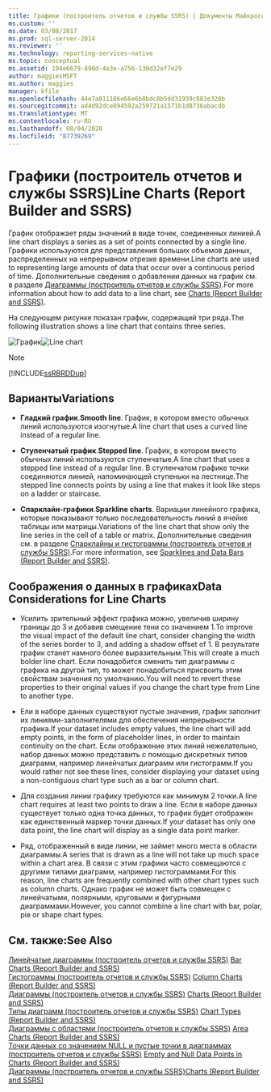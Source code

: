 ```yaml
---
title: Графики (построитель отчетов и службы SSRS) | Документы Майкрософт
ms.custom: ''
ms.date: 03/08/2017
ms.prod: sql-server-2014
ms.reviewer: ''
ms.technology: reporting-services-native
ms.topic: conceptual
ms.assetid: 194e6679-890d-4a3e-a756-130d32ef7e29
author: maggiesMSFT
ms.author: maggies
manager: kfile
ms.openlocfilehash: 44e7a011186e66e6b8bdc8b5dd31939c883e320b
ms.sourcegitcommit: ad4d92dce894592a259721a1571b1d8736abacdb
ms.translationtype: MT
ms.contentlocale: ru-RU
ms.lasthandoff: 08/04/2020
ms.locfileid: "87739269"
---
```

# <a name="line-charts-report-builder-and-ssrs"></a><span data-ttu-id="d6e88-102">Графики (построитель отчетов и службы SSRS)</span><span class="sxs-lookup"><span data-stu-id="d6e88-102">Line Charts (Report Builder and SSRS)</span></span>
  <span data-ttu-id="d6e88-103">График отображает ряды значений в виде точек, соединенных линией.</span><span class="sxs-lookup"><span data-stu-id="d6e88-103">A line chart displays a series as a set of points connected by a single line.</span></span> <span data-ttu-id="d6e88-104">Графики используются для представления больших объемов данных, распределенных на непрерывном отрезке времени.</span><span class="sxs-lookup"><span data-stu-id="d6e88-104">Line charts are used to representing large amounts of data that occur over a continuous period of time.</span></span> <span data-ttu-id="d6e88-105">Дополнительные сведения о добавлении данных на график см. в разделе [Диаграммы (построитель отчетов и службы SSRS)](charts-report-builder-and-ssrs.md).</span><span class="sxs-lookup"><span data-stu-id="d6e88-105">For more information about how to add data to a line chart, see [Charts &#40;Report Builder and SSRS&#41;](charts-report-builder-and-ssrs.md).</span></span>  
  
 <span data-ttu-id="d6e88-106">На следующем рисунке показан график, содержащий три ряда.</span><span class="sxs-lookup"><span data-stu-id="d6e88-106">The following illustration shows a line chart that contains three series.</span></span>  
  
 <span data-ttu-id="d6e88-107">![График](../media/rs-linechart.gif "График")</span><span class="sxs-lookup"><span data-stu-id="d6e88-107">![Line chart](../media/rs-linechart.gif "Line chart")</span></span>  
  
> [!NOTE]  
>  [!INCLUDE[ssRBRDDup](../../includes/ssrbrddup-md.md)]  
  
## <a name="variations"></a><span data-ttu-id="d6e88-108">Варианты</span><span class="sxs-lookup"><span data-stu-id="d6e88-108">Variations</span></span>  
  
-   <span data-ttu-id="d6e88-109">**Гладкий график**.</span><span class="sxs-lookup"><span data-stu-id="d6e88-109">**Smooth line**.</span></span> <span data-ttu-id="d6e88-110">График, в котором вместо обычных линий используются изогнутые.</span><span class="sxs-lookup"><span data-stu-id="d6e88-110">A line chart that uses a curved line instead of a regular line.</span></span>  
  
-   <span data-ttu-id="d6e88-111">**Ступенчатый график**.</span><span class="sxs-lookup"><span data-stu-id="d6e88-111">**Stepped line**.</span></span> <span data-ttu-id="d6e88-112">График, в котором вместо обычных линий используются ступенчатые.</span><span class="sxs-lookup"><span data-stu-id="d6e88-112">A line chart that uses a stepped line instead of a regular line.</span></span> <span data-ttu-id="d6e88-113">В ступенчатом графике точки соединяются линией, напоминающей ступеньки на лестнице.</span><span class="sxs-lookup"><span data-stu-id="d6e88-113">The stepped line connects points by using a line that makes it look like steps on a ladder or staircase.</span></span>  
  
-   <span data-ttu-id="d6e88-114">**Спарклайн-графики**.</span><span class="sxs-lookup"><span data-stu-id="d6e88-114">**Sparkline charts**.</span></span> <span data-ttu-id="d6e88-115">Вариации линейного графика, которые показывают только последовательность линий в ячейке таблицы или матрицы.</span><span class="sxs-lookup"><span data-stu-id="d6e88-115">Variations of the line chart that show only the line series in the cell of a table or matrix.</span></span> <span data-ttu-id="d6e88-116">Дополнительные сведения см. в разделе [Спарклайны и гистограммы (построитель отчетов и службы SSRS)](sparklines-and-data-bars-report-builder-and-ssrs.md).</span><span class="sxs-lookup"><span data-stu-id="d6e88-116">For more information, see [Sparklines and Data Bars &#40;Report Builder and SSRS&#41;](sparklines-and-data-bars-report-builder-and-ssrs.md).</span></span>  
  
## <a name="data-considerations-for-line-charts"></a><span data-ttu-id="d6e88-117">Соображения о данных в графиках</span><span class="sxs-lookup"><span data-stu-id="d6e88-117">Data Considerations for Line Charts</span></span>  
  
-   <span data-ttu-id="d6e88-118">Усилить зрительный эффект графика можно, увеличив ширину границы до 3 и добавив смещение тени со значением 1.</span><span class="sxs-lookup"><span data-stu-id="d6e88-118">To improve the visual impact of the default line chart, consider changing the width of the series border to 3, and adding a shadow offset of 1.</span></span> <span data-ttu-id="d6e88-119">В результате график станет намного более выразительным.</span><span class="sxs-lookup"><span data-stu-id="d6e88-119">This will create a much bolder line chart.</span></span> <span data-ttu-id="d6e88-120">Если понадобится сменить тип диаграммы с графика на другой тип, то может понадобиться присвоить этим свойствам значения по умолчанию.</span><span class="sxs-lookup"><span data-stu-id="d6e88-120">You will need to revert these properties to their original values if you change the chart type from Line to another type.</span></span>  
  
-   <span data-ttu-id="d6e88-121">Ели в наборе данных существуют пустые значения, график заполнит их линиями-заполнителями для обеспечения непрерывности графика.</span><span class="sxs-lookup"><span data-stu-id="d6e88-121">If your dataset includes empty values, the line chart will add empty points, in the form of placeholder lines, in order to maintain continuity on the chart.</span></span> <span data-ttu-id="d6e88-122">Если отображение этих линий нежелательно, набор данных можно представить с помощью дискретных типов диаграмм, например линейчатых диаграмм или гистограмм.</span><span class="sxs-lookup"><span data-stu-id="d6e88-122">If you would rather not see these lines, consider displaying your dataset using a non-contiguous chart type such as a bar or column chart.</span></span>  
  
-   <span data-ttu-id="d6e88-123">Для создания линии графику требуются как минимум 2 точки.</span><span class="sxs-lookup"><span data-stu-id="d6e88-123">A line chart requires at least two points to draw a line.</span></span>  <span data-ttu-id="d6e88-124">Если в наборе данных существует только одна точка данных, то график будет отображен как единственный маркер точки данных.</span><span class="sxs-lookup"><span data-stu-id="d6e88-124">If your dataset has only one data point, the line chart will display as a single data point marker.</span></span>  
  
-   <span data-ttu-id="d6e88-125">Ряд, отображенный в виде линии, не займет много места в области диаграммы.</span><span class="sxs-lookup"><span data-stu-id="d6e88-125">A series that is drawn as a line will not take up much space within a chart area.</span></span>  <span data-ttu-id="d6e88-126">В связи с этим графики часто совмещаются с другими типами диаграмм, например гистограммами.</span><span class="sxs-lookup"><span data-stu-id="d6e88-126">For this reason, line charts are frequently combined with other chart types such as column charts.</span></span> <span data-ttu-id="d6e88-127">Однако график не может быть совмещен с линейчатыми, полярными, круговыми и фигурными диаграммами.</span><span class="sxs-lookup"><span data-stu-id="d6e88-127">However, you cannot combine a line chart with bar, polar, pie or shape chart types.</span></span>  
  
## <a name="see-also"></a><span data-ttu-id="d6e88-128">См. также:</span><span class="sxs-lookup"><span data-stu-id="d6e88-128">See Also</span></span>  
 <span data-ttu-id="d6e88-129">[Линейчатые диаграммы (построитель отчетов и службы SSRS)](bar-charts-report-builder-and-ssrs.md) </span><span class="sxs-lookup"><span data-stu-id="d6e88-129">[Bar Charts &#40;Report Builder and SSRS&#41;](bar-charts-report-builder-and-ssrs.md) </span></span>  
 <span data-ttu-id="d6e88-130">[Гистограммы (построитель отчетов и службы SSRS)](column-charts-report-builder-and-ssrs.md) </span><span class="sxs-lookup"><span data-stu-id="d6e88-130">[Column Charts &#40;Report Builder and SSRS&#41;](column-charts-report-builder-and-ssrs.md) </span></span>  
 <span data-ttu-id="d6e88-131">[Диаграммы (построитель отчетов и службы SSRS)](charts-report-builder-and-ssrs.md) </span><span class="sxs-lookup"><span data-stu-id="d6e88-131">[Charts &#40;Report Builder and SSRS&#41;](charts-report-builder-and-ssrs.md) </span></span>  
 <span data-ttu-id="d6e88-132">[Типы диаграмм (построитель отчетов и службы SSRS)](chart-types-report-builder-and-ssrs.md) </span><span class="sxs-lookup"><span data-stu-id="d6e88-132">[Chart Types &#40;Report Builder and SSRS&#41;](chart-types-report-builder-and-ssrs.md) </span></span>  
 <span data-ttu-id="d6e88-133">[Диаграммы с областями (построитель отчетов и службы SSRS)](area-charts-report-builder-and-ssrs.md) </span><span class="sxs-lookup"><span data-stu-id="d6e88-133">[Area Charts &#40;Report Builder and SSRS&#41;](area-charts-report-builder-and-ssrs.md) </span></span>  
 <span data-ttu-id="d6e88-134">[Точки данных со значением NULL и пустые точки в диаграммах (построитель отчетов и службы SSRS)](empty-and-null-data-points-in-charts-report-builder-and-ssrs.md) </span><span class="sxs-lookup"><span data-stu-id="d6e88-134">[Empty and Null Data Points in Charts &#40;Report Builder and SSRS&#41;](empty-and-null-data-points-in-charts-report-builder-and-ssrs.md) </span></span>  
 [<span data-ttu-id="d6e88-135">Диаграммы (построитель отчетов и службы SSRS)</span><span class="sxs-lookup"><span data-stu-id="d6e88-135">Charts &#40;Report Builder and SSRS&#41;</span></span>](charts-report-builder-and-ssrs.md)  
  
  

